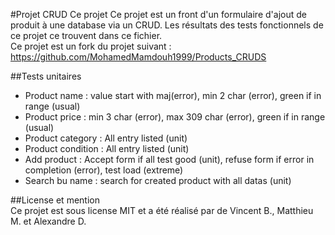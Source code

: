 #Projet CRUD
Ce projet Ce projet est un front d'un formulaire d'ajout de produit à une database via un CRUD. Les résultats des tests fonctionnels de ce projet ce trouvent dans ce fichier.    
Ce projet est un fork du projet suivant : https://github.com/MohamedMamdouh1999/Products_CRUDS  
  
  
##Tests unitaires  
- Product name : value start with maj(error), min 2 char (error), green if in range (usual)  
- Product price : min 3 char (error), max 309 char (error), green if in range (usual)  
- Product category : All entry listed (unit)  
- Product condition : All entry listed (unit)  
- Add product : Accept form if all test good (unit), refuse form if error in completion (error), test load (extreme)  
- Search bu name : search for created product with all datas (unit)  
  
  
##License et mention  
Ce projet est sous license MIT et a été réalisé par de Vincent B., Matthieu M. et Alexandre D.
